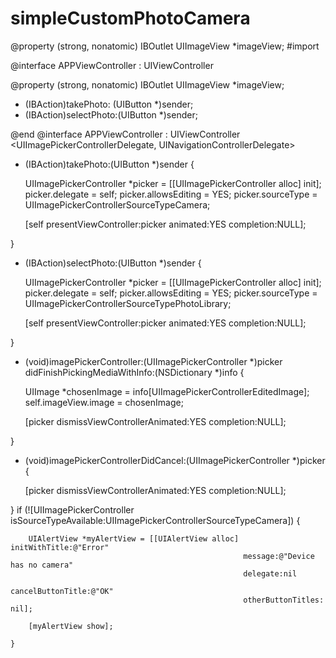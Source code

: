 # simpleCustomPhotoCamera
@property (strong, nonatomic) IBOutlet UIImageView *imageView;
#import 

@interface APPViewController : UIViewController

@property (strong, nonatomic) IBOutlet UIImageView *imageView;

- (IBAction)takePhoto:  (UIButton *)sender;
- (IBAction)selectPhoto:(UIButton *)sender;

@end
@interface APPViewController : UIViewController <UIImagePickerControllerDelegate, UINavigationControllerDelegate>
- (IBAction)takePhoto:(UIButton *)sender {
    
    UIImagePickerController *picker = [[UIImagePickerController alloc] init];
    picker.delegate = self;
    picker.allowsEditing = YES;
    picker.sourceType = UIImagePickerControllerSourceTypeCamera;
    
    [self presentViewController:picker animated:YES completion:NULL];
    
}
- (IBAction)selectPhoto:(UIButton *)sender {
    
    UIImagePickerController *picker = [[UIImagePickerController alloc] init];
    picker.delegate = self;
    picker.allowsEditing = YES;
    picker.sourceType = UIImagePickerControllerSourceTypePhotoLibrary;
    
    [self presentViewController:picker animated:YES completion:NULL];

    
}
- (void)imagePickerController:(UIImagePickerController *)picker didFinishPickingMediaWithInfo:(NSDictionary *)info {
    
    UIImage *chosenImage = info[UIImagePickerControllerEditedImage];
    self.imageView.image = chosenImage;
    
    [picker dismissViewControllerAnimated:YES completion:NULL];
    
}
- (void)imagePickerControllerDidCancel:(UIImagePickerController *)picker {

    [picker dismissViewControllerAnimated:YES completion:NULL];
    
}
if (![UIImagePickerController isSourceTypeAvailable:UIImagePickerControllerSourceTypeCamera]) {
    
        UIAlertView *myAlertView = [[UIAlertView alloc] initWithTitle:@"Error"
                                                        message:@"Device has no camera"
                                                        delegate:nil
                                                        cancelButtonTitle:@"OK"
                                                        otherButtonTitles: nil];
        
        [myAlertView show];
        
    }
